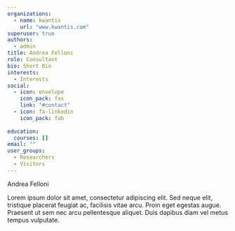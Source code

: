 ```yaml
---
organizations:
  - name: kwantis
    url: "www.kwantis.com"
superuser: true
authors:
  - admin
title: Andrea Felloni
role: Consultant
bio: Short Bio
interests:
  - Interests
social:
  - icon: envelope
    icon_pack: fas
    link: "#contact"
  - icon: fa-linkedin
    icon_pack: fab
    
education:
  courses: []
email: ""
user_groups:
  - Researchers
  - Visitors
---
```

Andrea Felloni

Lorem ipsum dolor sit amet, consectetur adipiscing elit. Sed neque elit, tristique placerat feugiat ac, facilisis vitae arcu. Proin eget egestas augue. Praesent ut sem nec arcu pellentesque aliquet. Duis dapibus diam vel metus tempus vulputate.